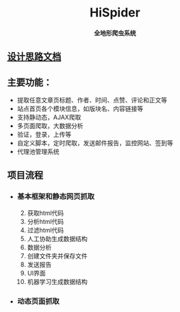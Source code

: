 ﻿  # <center>HiSpider</center>
#### <center>全地形爬虫系统</center>

## <a href="https://github.com/ZhaoTongFeng/HiSpider/blob/master/Document/WebStruction.md">设计思路文档</a>

## **主要功能：**
- 提取任意文章页标题、作者、时间、点赞、评论和正文等
- 站点首页各个模块信息，如版块名、内容链接等
- 支持静动态，AJAX爬取
- 多页面爬取，大数据分析
- 验证，登录，上传等
- 自定义脚本，定时爬取，发送邮件报告，监控网站、签到等
- 代理池管理系统

## **项目流程**
- ### 基本框架和静态网页抓取
  2. 获取html代码
  3. 分析html代码
  4. 过滤html代码
  5. 人工协助生成数据结构
  6. 数据分析
  7. 创建文件夹并保存文件
  7. 发送报告
  8. UI界面
  9. 机器学习生成数据结构

- ### 动态页面抓取
